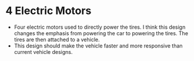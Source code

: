 # 4 Electric Motors

- Four electric motors used to directly power the tires. I think this design changes the emphasis from powering the car to powering the tires. The tires are then attached to a vehicle.
- This design should make the vehicle faster and more responsive than current vehicle designs.
